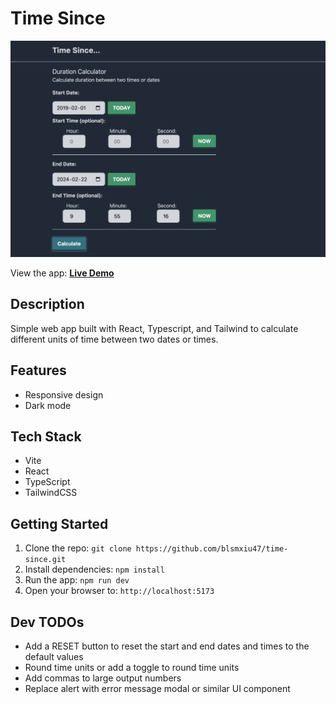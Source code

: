 # Time Since

![Time Since app screenshot](https://raw.githubusercontent.com/blsmxiu47/time-since/main/images/app-screenshot.png)

View the app: **[Live Demo](https://time-since-dot-dot-dot.netlify.app/)**

## Description

Simple web app built with React, Typescript, and Tailwind to calculate different units of time between two dates or times.

## Features

* Responsive design
* Dark mode

## Tech Stack

* Vite
* React
* TypeScript
* TailwindCSS

## Getting Started

1. Clone the repo: `git clone https://github.com/blsmxiu47/time-since.git`
2. Install dependencies: `npm install`
3. Run the app: `npm run dev`
4. Open your browser to: `http://localhost:5173`

## Dev TODOs

* Add a RESET button to reset the start and end dates and times to the default values
* Round time units or add a toggle to round time units
* Add commas to large output numbers
* Replace alert with error message modal or similar UI component
